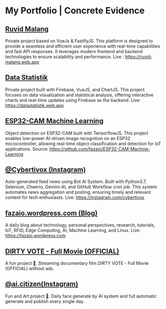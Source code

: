 
# My Portfolio | Concrete Evidence

## [Ruvid Malang](https://ruvid-malang.web.app)
Private project based on VueJs & FastifyJS. This platform is designed to provide a seamless and efficient user experience with real-time capabilities and fast API responses. It leverages modern frontend and backend technologies to ensure scalability and performance.
Live : https://ruvid-malang.web.app

## [Data Statistik](https://datastatistik.web.app)
Private project built with Firebase, VueJS, and ChartJS. This project focuses on data visualization and statistical analysis, offering interactive charts and real-time updates using Firebase as the backend.
Live: https://datastatistik.web.app

## [ESP32-CAM Machine Learning](https://github.com/fazaio/ESP32-CAM-Machine-Learning)
Object detection on ESP32-CAM built with TensorflowJS. This project enables low-power AI-driven image recognition on an ESP32 microcontroller, allowing real-time object classification and detection for IoT applications.
Source: https://github.com/fazaio/ESP32-CAM-Machine-Learning

## [@Cybertivox (Instagram)](https://instagram.com/cybertivox)
Auto-generated feed news using Bot AI System. Built with Python3.7, Selenium, Cheerio, Gemini-AI, and GitHub Workflow cron job. This system automates news aggregation and posting, ensuring timely and relevant content for tech enthusiasts.
Live: https://instagram.com/cybertivox


## [fazaio.wordpress.com (Blog)](https://fazaio.wordpress.com)
A daily blog about technology, personal perspectives, research, tutorials, IoT, RFID, Edge Computing, AI, Machine Learning, and Linux.
Live: https://fazaio.wordpress.com

## [DIRTY VOTE - Full Movie (OFFICIAL)](https://dirty-vote.web.app/)
A fun project 🍿. Streaming documentary film DIRTY VOTE - Full Movie (OFFICIAL) without ads. 

## [@ai.citizen(Instagram)](https://www.instagram.com/ai.citizen/)
Fun and Art project 🍿. Daily face generate by AI system and full automatic generate and publish every single day.
